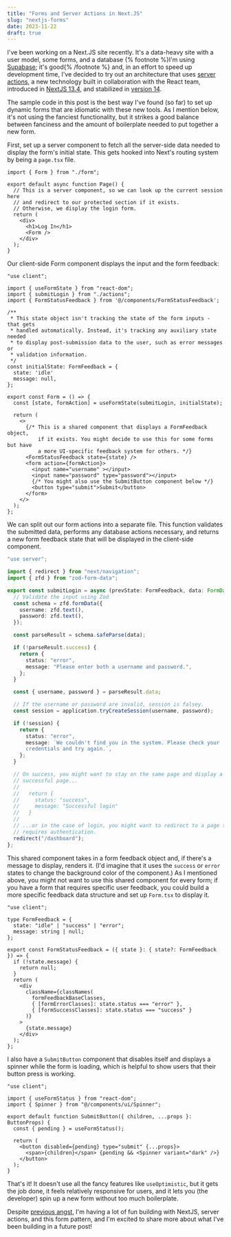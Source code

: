 ```yaml
---
title: "Forms and Server Actions in Next.JS"
slug: "nextjs-forms"
date: 2023-11-22
draft: true
---
```


I've been working on a Next.JS site recently. It's a data-heavy site with a user model, some forms, and a database {% footnote %}I'm using [Supabase](https://supabase.com/); it's good{% /footnote %} and, in an effort to speed up development time, I've decided to try out an architecture that uses [server actions](https://nextjs.org/docs/app/building-your-application/data-fetching/forms-and-mutations), a new technology built in collaboration with the React team, introduced in [NextJS 13.4](https://nextjs.org/blog/next-13-4#server-actions-alpha), and stabilized in [version 14](https://nextjs.org/blog/next-14#forms-and-mutations).

The sample code in this post is the best way I've found (so far) to set up dynamic forms that are idiomatic with these new tools. As I mention below, it's not using the fanciest functionality, but it strikes a good balance between fanciness and the amount of boilerplate needed to put together a new form.

First, set up a server component to fetch all the server-side data needed to display the form's initial state. This gets hooked into Next's routing system by being a `page.tsx` file.

```tsx {% title="page.tsx" %}
import { Form } from "./form";

export default async function Page() {
  // This is a server component, so we can look up the current session here
  // and redirect to our protected section if it exists.
  // Otherwise, we display the login form.
  return (
    <div>
      <h1>Log In</h1>
      <Form />
    </div>
  );
}
```

Our client-side Form component displays the input and the form feedback:

```tsx {% title="form.tsx" %}
"use client";

import { useFormState } from "react-dom";
import { submitLogin } from "./actions";
import { FormStatusFeedback } from '@/components/FormStatusFeedback';

/**
 * This state object isn't tracking the state of the form inputs - that gets
 * handled automatically. Instead, it's tracking any auxiliary state needed
 * to display post-submission data to the user, such as error messages or
 * validation information.
 */
const initialState: FormFeedback = {
  state: 'idle'
  message: null,
};

export const Form = () => {
  const [state, formAction] = useFormState(submitLogin, initialState);

  return (
    <>
      {/* This is a shared component that displays a FormFeedback object,
          if it exists. You might decide to use this for some forms but have
          a more UI-specific feedback system for others. */}
      <FormStatusFeedback state={state} />
      <form action={formAction}>
        <input name="username" ></input>
        <input name="password" type="password"></input>
        {/* You might also use the SubmitButton component below */}
        <button type="submit">Submit</button>
      </form>
    </>
  );
};
```

We can split out our form actions into a separate file. This function validates the submitted data, performs any database actions necessary, and returns a new form feedback state that will be displayed in the client-side component.

```ts {% title="actions.ts" %}
"use server";

import { redirect } from "next/navigation";
import { zfd } from "zod-form-data";

export const submitLogin = async (prevState: FormFeedback, data: FormData) => {
  // Validate the input using Zod
  const schema = zfd.formData({
    username: zfd.text(),
    password: zfd.text(),
  });

  const parseResult = schema.safeParse(data);

  if (!parseResult.success) {
    return {
      status: "error",
      message: "Please enter both a username and password.",
    };
  }

  const { username, password } = parseResult.data;

  // If the username or password are invalid, session is falsey.
  const session = application.tryCreateSession(username, password);

  if (!session) {
    return {
      status: "error",
      message: `We couldn't find you in the system. Please check your
      credentials and try again.`,
    };
  }

  // On success, you might want to stay on the same page and display a
  // successful page...
  //
  //   return {
  //     status: "success",
  //     message: "Successful login"
  //   }
  //
  // ...or in the case of login, you might want to redirect to a page that
  // requires authentication.
  redirect("/dashboard");
};
```

This shared component takes in a form feedback object and, if there's a message to display, renders it. (I'd imagine that it uses the `success` or `error` states to change the background color of the component.) As I mentioned above, you might not want to use this shared component for every form; if you have a form that requires specific user feedback, you could build a more specific feedback data structure and set up `Form.tsx` to display it.

```tsx {% title="FormStatusFeedback.tsx" %}
"use client";

type FormFeedback = {
  state: "idle" | "success" | "error";
  message: string | null;
};

export const FormStatusFeedback = ({ state }: { state?: FormFeedback }) => {
  if (!state.message) {
    return null;
  }
  return (
    <div
      className={classNames(
        formFeedbackBaseClasses,
        { [formErrorClasses]: state.status === "error" },
        { [formSuccessClasses]: state.status === "success" }
      )}
    >
      {state.message}
    </div>
  );
};
```

I also have a `SubmitButton` component that disables itself and displays a spinner while the form is loading, which is helpful to show users that their button press is working.

```tsx {% title="SubmitButton.tsx" %}
"use client";

import { useFormStatus } from "react-dom";
import { Spinner } from "@/components/ui/Spinner";

export default function SubmitButton({ children, ...props }: ButtonProps) {
  const { pending } = useFormStatus();

  return (
    <button disabled={pending} type="submit" {...props}>
      <span>{children}</span> {pending && <Spinner variant="dark" />}
    </button>
  );
}
```

That's it! It doesn't use all the fancy features like `useOptimistic`, but it gets the job done, it feels relatively responsive for users, and it lets you (the developer) spin up a new form without too much boilerplate.

Despite [previous angst](/blog/2022/new-wave-js-frameworks), I'm having a lot of fun building with NextJS, server actions, and this form pattern, and I'm excited to share more about what I've been building in a future post!
